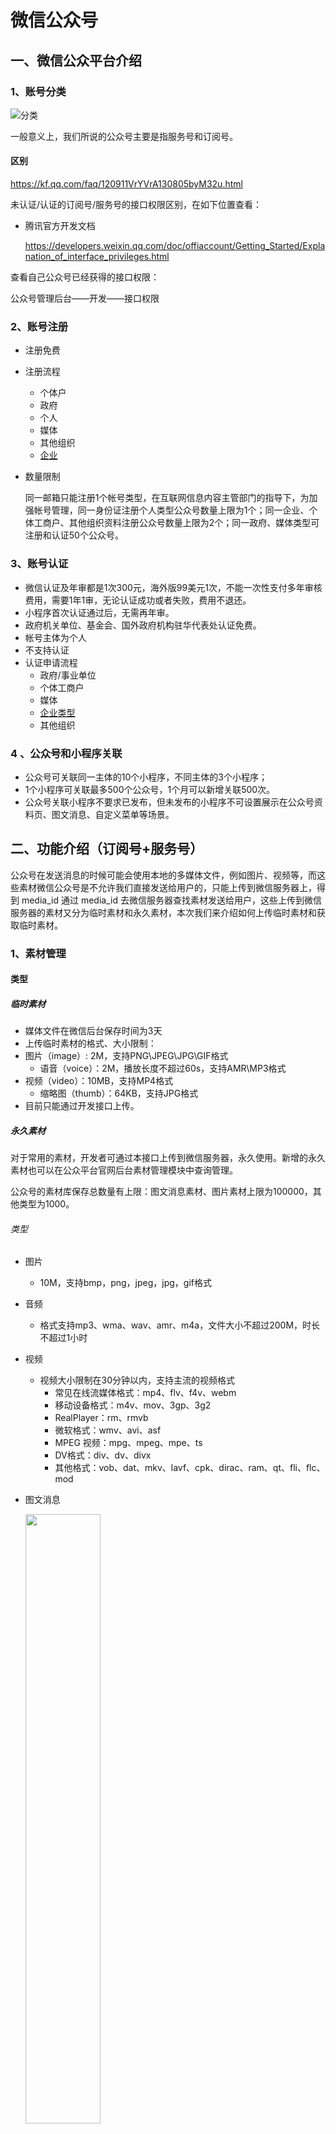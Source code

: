 # 微信公众号

## 一、微信公众平台介绍

### 1、账号分类

![分类](./分类.PNG)

一般意义上，我们所说的公众号主要是指服务号和订阅号。

#### 区别

 https://kf.qq.com/faq/120911VrYVrA130805byM32u.html 

未认证/认证的订阅号/服务号的接口权限区别，在如下位置查看：

* 腾讯官方开发文档 

  https://developers.weixin.qq.com/doc/offiaccount/Getting_Started/Explanation_of_interface_privileges.html 

查看自己公众号已经获得的接口权限：

公众号管理后台——开发——接口权限

### 2、账号注册

* 注册免费

* 注册流程

  * 个体户
  * 政府
  * 个人
  * 媒体
  * 其他组织
  * [企业](https://kf.qq.com/faq/120911VrYVrA151013MfYvYV.html)

* 数量限制

   同一邮箱只能注册1个帐号类型，在互联网信息内容主管部门的指导下，为加强帐号管理，同一身份证注册个人类型公众号数量上限为1个；同一企业、个体工商户、其他组织资料注册公众号数量上限为2个；同一政府、媒体类型可注册和认证50个公众号。

### 3、账号认证

* 微信认证及年审都是1次300元，海外版99美元1次，不能一次性支付多年审核费用，需要1年1审，无论认证成功或者失败，费用不退还。
* 小程序首次认证通过后，无需再年审。
* 政府机关单位、基金会、国外政府机构驻华代表处认证免费。
*  帐号主体为个人
  * 不支持认证
* 认证申请流程
  * 政府/事业单位
  * 个体工商户
  * 媒体
  * [企业类型](https://kf.qq.com/faq/161220Brem2Q161220uUjERB.html)
  * 其他组织

### 4 、公众号和小程序关联

* 公众号可关联同一主体的10个小程序，不同主体的3个小程序；
* 1个小程序可关联最多500个公众号，1个月可以新增关联500次。
* 公众号关联小程序不要求已发布，但未发布的小程序不可设置展示在公众号资料页、图文消息、自定义菜单等场景。

## 二、功能介绍（订阅号+服务号）

公众号在发送消息的时候可能会使用本地的多媒体文件，例如图片、视频等，而这些素材微信公众号是不允许我们直接发送给用户的，只能上传到微信服务器上，得到 media_id 通过 media_id 去微信服务器查找素材发送给用户，这些上传到微信服务器的素材又分为临时素材和永久素材，本次我们来介绍如何上传临时素材和获取临时素材。

### 1、素材管理

#### 类型

##### 临时素材

* 媒体文件在微信后台保存时间为3天
* 上传临时素材的格式、大小限制：
* 图片（image）: 2M，支持PNG\JPEG\JPG\GIF格式
  * 语音（voice）：2M，播放长度不超过60s，支持AMR\MP3格式
* 视频（video）：10MB，支持MP4格式
  * 缩略图（thumb）：64KB，支持JPG格式
* 目前只能通过开发接口上传。

##### 永久素材

对于常用的素材，开发者可通过本接口上传到微信服务器，永久使用。新增的永久素材也可以在公众平台官网后台素材管理模块中查询管理。

公众号的素材库保存总数量有上限：图文消息素材、图片素材上限为100000，其他类型为1000。

###### 类型

* 图片

  * 10M，支持bmp，png，jpeg，jpg，gif格式

* 音频

  * 格式支持mp3、wma、wav、amr、m4a，文件大小不超过200M，时长不超过1小时

* 视频

  * 视频大小限制在30分钟以内，支持主流的视频格式
    * 常见在线流媒体格式：mp4、flv、f4v、webm
    * 移动设备格式：m4v、mov、3gp、3g2
    * RealPlayer：rm、rmvb
    * 微软格式：wmv、avi、asf
    * MPEG 视频：mpg、mpeg、mpe、ts
    * DV格式：div、dv、divx
    * 其他格式：vob、dat、mkv、lavf、cpk、dirac、ram、qt、fli、flc、mod

* 图文消息

  <img src="./1124556747.jpg" width = 50%/>

  * 每个图文消息素材最多可以增加 8 篇文章。

  * 文章可选类型：

    * 图文（文章）

      内容可包括文字、图片、视频、音频、超链接、小程序、投票、模板等。

      音频除来自素材库，还可以直接搜索音乐插入文章中。

      超链接？？？

    * 视频

      来源：本地上传；素材库；腾讯视频链接；微信公众号文章链接；视频详情页链接

      每篇文章最多添加3个视频。

    * 音频
  
      来源：本地上传；素材库；
    
    * 图片
    
      来源：本地上传；素材库；
    
    * 转载（分享成功并声明原创的文章链接）
    

#### 开发接口

https://developers.weixin.qq.com/doc/offiaccount/Asset_Management/New_temporary_materials.html

* 素材管理接口对所有***认证的***订阅号和服务号开放。
* 临时素材的新增和获取。
* 对永久素材的增、删、改、查。
* 获取素材总数和列表。

### 2、自定义菜单

公众号管理后台——功能——自定义菜单。

官方文档 https://kf.qq.com/faq/120911VrYVrA150210BBJvei.html 

<img src="./975871263.jpg" width = 50%/>

* 最多添加3个一级菜单，菜单名称仅支持中英文和数字，字数不超过4个汉字或8个字母。

* 最多添加5个子菜单，菜单名称 仅支持中英文和数字，字数不超过8个汉字或16个字母。

* 菜单动作
  * 跳转网页 
    
    https://kf.qq.com/faq/120911VrYVrA150212ENnyqM.html 
    
    * 目前非认证订阅号，自定义菜单动作仅支持跳转至素材库文章、历史消息、页面模板，不支持跳转外部链接。
    
  * 跳转小程序
  
    * 可跳转至已绑定的小程序
  
  * 发送消息
    * 纯文字
      
      非认证订阅号不支持设置纯文字类型消息
      
    * 图文消息（素材库，新建，转载）
    
    * 图片
    
    * 音频
    
    * 视频
  
* 开发者接口

   https://developers.weixin.qq.com/doc/offiaccount/Custom_Menus/Creating_Custom-Defined_Menu.html 

  * 可以通过接口实现菜单的创建、查询、删除接口；
  * 个性化菜单，根据用户标签、性别、操作系统、地区、语言设置不同的菜单
  * 事件推送：用户点击自定义菜单后，微信会把点击事件推送给开发者 
  * 通过开发者接口，自定义菜单还可以实现如下动作：
    * 弹出地理位置选择器
    * 弹出扫码页面
    * 弹出微信相册发图器 
    * 弹出拍照或者相册 
    * 弹出系统拍照 

### 3、消息管理

#### 用户发给公众号消息

<img src="./1899605513.jpg" width = 40%/><img src="./1625168684.jpg" width = 40%/>

支持的类型包括文字、表情、音频、图片、视频、位置、文件、链接等。

#### 公众号消息发送方式

##### 自动回复

* 被关注回复

  * 支持文字、图片、音频、视频

  <img src="./1315627702.jpg" width = 50%/>

* 收到消息回复

  * 消息自动回复：1个小时内回复1-2条内容；
  * 支持文字、图片、音频、视频，暂不支持设置图文、网页地址消息回复；
  * 消息自动回复只能设置一条信息回复。

  <img src="./692065582.jpg" width = 50%/>

* 关键词回复

  https://kf.qq.com/faq/120322fu63YV130422rYNjYB.html 

  <img src="./1521398924.jpg" width = 50%/>

  * 微信公众平台认证与非认证用户的关键词自动回复设置规则上限为200条规则 
  * 每条规则内最多设置10条关键词 ，若设置了相同的关键字，但回复内容不同，系统会随机回复。 
  * 每条规则内最多设置5条回复 , 若设置了多个回复内容（没有设置“回复全部”），系统会随机回复。 

##### 主动回复

公众号管理后台——管理——消息管理

![消息管理——主动回复](./消息管理——主动回复.PNG)

获取最近五天内的消息，可以对用户的消息进行快捷回复。

##### 即时消息

公众号管理后台——管理——用户管理

* 头像或者昵称，页面弹出与此用户的聊天页面。

* 可发送的内容包括：文字、图片、音频、视频、图文消息（素材库，新建，转载）。

##### 消息群发

公众号管理后台——管理——用户管理

#### 开发接口

https://developers.weixin.qq.com/doc/offiaccount/Message_Management/Receiving_standard_messages.html

##### 接收普通消息

当普通微信用户向公众账号发消息时，微信服务器将POST消息的XML数据包到开发者填写的URL上。

普通消息包括：文本、图片、语音、视频、小视频、地理位置、链接。

##### 接收时间推送

在微信用户和公众号产生交互的过程中，用户的某些操作会使得微信服务器通过事件推送的形式通知到开发者在开发者中心处设置的服务器地址，从而开发者可以获取到该信息。

* 关注/取消关注事件

* **扫描带参数二维码事件**

* **上报地理位置事件**

  用户同意上报地理位置后，每次进入公众号会话时，都会在进入时上报地理位置，或在进入会话后每5秒上报一次地理位置，公众号可以在公众平台网站中修改以上设置。上报地理位置时，微信会将上报地理位置事件推送到开发者填写的URL。

* **自定义菜单事件**

  用户点击自定义菜单后，微信会把点击事件推送给开发者，请注意，点击菜单弹出子菜单，不会产生上报。

### 4、用户管理

公众号管理后台——管理——用户管理

![用户管理](./用户管理.PNG)

* 用户标签：一个公众号，最多可以创建100个标签。
* 黑名单
* 用户备注

#### 开发接口

[官方文档](https://developers.weixin.qq.com/doc/offiaccount/User_Management/User_Tag_Management.html)

* 用户标签管理：对标签进行增、删、改、查，对用户打标签、取消标签。

* 设置用户备注名

* 获取用户基本信息：单个或批量获取用户的昵称、性别、国家、城市、性别、语言、头像、关注时间、备注、标签、用户关注的渠道来源等信息。

  > [OpenID和UnionID机制](https://developers.weixin.qq.com/doc/offiaccount/User_Management/Get_users_basic_information_UnionID.html#UinonId)

* 获取用户列表：获取关注用户列表

* 获取用户地理位置(经纬度)

  <img src="./398422716.jpg" width = 40%/><img src="./1332872511.jpg" width = 40%/>

  * 开通了上报地理位置接口的公众号，用户在关注后进入公众号会话时，会弹框让用户确认是否允许公众号使用其地理位置。弹框只在关注后出现一次，用户以后可以在公众号详情页面进行操作。

    > 开通上报地理位置接口方法：
    >
    > 公众号管理后台——开发——接口权限——对话服务——用户管理——获取用户地理位置

  * 用户同意上报地理位置后，每次进入公众号会话时，都会在进入时上报地理位置。

* 黑名单管理：黑名单列表，拉黑，取消拉黑

##### 接口权限

| 接口名称                  | 未认证订阅号 | 微信认证订阅号 | 未认证服务号 | 微信认证服务号 |
| :------------------------ | :----------: | :------------: | :----------: | :------------: |
| 用户管理-用户分组管理     |              |       有       |              |       有       |
| 用户管理-设置用户备注名   |              |       有       |              |       有       |
| 用户管理-获取用户基本信息 |              |       有       |              |       有       |
| 用户管理-获取用户列表     |              |       有       |              |       有       |
| 用户管理-获取用户地理位置 |              |                |              |       有       |
| 用户管理-用户基本信息     |              |                |              |       有       |

### 5、留言管理

公众号管理后台——功能——留言管理

对群发消息的留言进行打开/关闭、查看、置顶、精选、回复、标记垃圾留言、删除等操作。

#### 开发接口

https://developers.weixin.qq.com/doc/offiaccount/Comments_management/Image_Comments_Management_Interface.html

##### 接口权限

对所有公众号都开放。

### 6、投票管理

### 7、页面模板

按照页面模板，将自己的多篇图文组合成一个新的公众号页面，可复制链接放到自定义菜单发布。

### 8、赞赏管理

公众号每以同一作者名发表3篇或3篇以上的原创文章，即可创建一个赞赏账户，用于赞赏收款。同一公众号最多可以邀请开通3个赞赏账户。

https://mp.weixin.qq.com/s/1OI2XAaeMgq3MjuE1A9eQQ

### 9、原创管理

* 原创文章的管理

  * 转载设置

    单篇可转载帐号：通过添加转载帐号，授予指定公众号对该篇文章具有可修改或不显示转载来源的转载权限。

  * 转载数据的查看

* 长期转载帐号管理

### 11、微信门店

门店管理接口为商户提供门店批量导入、查询、修改、删除等主要功能，方便商户快速、高效进行门店管理和操作。

#### 门店小程序

##### 申请条件

- 主体为企业、媒体、政府和其他组织的公众号

##### 功能介绍

- 门店小程序，是公众平台向商户提供的对其线下实体门店相关功能的管理能力。[查看使用指南](http://kf.qq.com/faq/170426euiEzA170426FFfMnU.html)
- 商户可在门店小程序插件内管理自己的门店信息，并将门店信息使用到附近的小程序、卡券、公众号、摇周边、微信Wi-Fi等业务。

### 12、微信小店

公众号管理后台——功能——添加功能插件——微信小店

#### 申请条件

必须开通微信支付(认证的订阅号和服务号可申请开通微信支付)。

#### 功能介绍

- 微信小店是在微信支付能力的基础上，支持商家进行添加商品、商品管理、订单管理、货架管理、维权仲裁等操作的功能。有开发能力的商家可以通过接口批量操作，快速开店。
- 开通后，你可以在微信小店中进行小店的开启、运营和使用。
- 普通用户可直接通过小店功能（公众号管理）管理小店，开发者则可以通过开发接口来实现更灵活的小店运营。

#### 开发接口

* 商品管理接口

  对商品增、删、改、查、上架、下架。

* 库存管理接口

  增加减少商品库存

* 邮费模板管理接口

  生成、修改、删除和查询支持复杂邮费计算的邮费模板。

* 分组管理接口

  对已有商品进行分组管理。接口包括增加、删除、修改和查询分组。

* 货架管理接口

  增加、删除、修改和查询货架。

* 订单管理接口

  按订单状态和时间来获取订单，并对订单进行发货。

* 功能接口

  目前功能接口暂时只支持上传图片接口一项。

### 13、卡券功能

公众号管理后台——功能——添加功能插件——卡券功能

#### 申请条件

必须开通微信支付(认证的订阅号和服务号可申请开通微信支付)。

#### 功能介绍

卡券功能，是提供给商户或第三方的一套派发优惠券，经营管理会员的工具，可在公众平台或通过接口创建卡券，多种渠道投放给用户，用户用券时需核销卡券，核销后可查看数据、进行对账。

主要能力：

- 朋友共享的优惠券——可利用社交链快速扩散传播，一人领券，本人和朋友皆可看到并使用。
- 普通优惠券——传统优惠券电子版，领取后仅本人可见可用，支持多种类型：折扣券、代金券、兑换券、团购券、优惠券。
- 会员卡——支持折扣、积分等玩法，并提供会员管理、数据报表等丰富工具，便于商户高效运营会员。
- 微信买单——无需进行微信支付开发，同时与会员卡，代金券，折扣券打通，为你积累用户消费数据，用于经营参考
- 储值功能——会员卡商户无需申请，可直接通过API接口，使用“余额展示”功能，将会员余额显示在微信会员卡首页。具有预付卡资质的商家可申请“储值”功能，申请成功后，可通过API接口设置此入口，帮助会员通过微信支付为会员卡充值。
- 特殊票券
  - 会议/演出门票
  - 景区门票
  - 电影票
  - 飞机票
- 第三方代制模式——经商户授权后，可代子商户快速接入并使用卡券功能，支持通过公众平台或API接口实现该功能。

#### 开发接口

https://developers.weixin.qq.com/doc/offiaccount/Cards_and_Offer/WeChat_Coupon_Interface.html

##### 接口权限 

| 接口名称     | 未认证订阅号 | 微信认证订阅号 | 未认证服务号 | 微信认证服务号 |
| :----------- | :----------: | :------------: | :----------: | :------------: |
| 微信卡券接口 |              |     需申请     |              |     需申请     |

### 14、电子发票

#### 申请条件

- 必须开通微信认证

#### 功能介绍

- 电子发票功能，是提供给商户或第三方的一套电子发票技术解决方案。商户和第三方选择第三方开票方提供的电子发票套餐，并根据套餐权限在其微信公众帐号中申请、开具、接收、管理电子发票。
- 主要能力：
  1、电子发票接入：向希望开通电子发票的商户提供一套标准化的接入流程，商户可以在流程中选择开票服务方套餐、提交资料、生成购买电子发票开票服务的工单并跟踪工单进度。
  2、电子发票开具：在税控设备部署成功的情况下，商户或第三方可以通过API接口传入电子发票开票信息，开具电子发票。
  3、电子发票冲红：通过API接口，根据发票号码、代码冲红本账号已开具成功的电子发票。
  4、电子发票查询：用后台接口根据开票请求流水号查询本商户已经开具的电子发票。

### 15、一物一码

#### 申请条件

- 必须开通微信认证

#### 功能介绍

- 一物一码是微信提供给商家的包含商品赋码、小程序能力到扫码数据和用户分析的一系列功能。其中：
- 商品赋码：可以安全获取商品的唯一二维码，微信官方码可以支持迷你码、扫码跳转小程序等诉求。
- 数据看板：使用官方码印刷并关联小程序，消费者扫码后，可以获取详细扫码数据，和扫码用户分析。
- 小程序能力：通过小程序给扫码用户发红包，小程序关注公众号组件等。
- 用户回流：扫码用户公众号图文消息再触达，小程序多入口回流等。

### 16、微信连接Wi-Fi

商家接入微信连Wi-Fi后，顾客无需输入繁琐的Wi-Fi密码，通过微信扫二维码等方式即可快速上网。

![用户管理](./0.jfif)

* 微信顶部常驻入口

* 商家主页展示

* 连网后公众号下发消息

  顾客到店并连接Wi-Fi后，会触发连网成功事件推送。开发者接收到此事件后，可以调用客服消息通过公众号向连网用户发送消息，包括文字、卡券等。

* 卡券投放

* 数据统计

  查询一定时间范围内的WiFi连接总人数、微信方式连Wi-Fi人数、商家主页访问人数、连网后消息发送人数、新增公众号关注人数和累计公众号关注人数。查询的最长时间跨度为30天。

### 开发接口

### 17、统计功能

#### 用户分析

公众号管理后台——统计——用户分析

* 用户增长：新关注人数、取消关注人数、净增关注人数、累计关注人数，以及趋势图

* 用户属性

  * 人口特征：性别、年龄、语言
  * 地域归属：省级分布、地级分布
  * 访问设备：终端分布

* 常读用户分析

  <img src="./微信图片_20200407010900.jpg" width = 50%/>

  常读用户：在订阅号消息列表顶部“常读订阅号”横栏常驻你的公众号的用户。

  * 数量
  * 性别
  * 年龄
  * 城市终端
  * 终端分布

#### 内容分析

公众号管理后台——统计——内容分析

* 群发分析：群发的消息阅读、消息分享等数据的统计
* 视频分析：视频播放量、视频分享等数据的统计

#### 菜单分析

公众号管理后台——统计——菜单分析

菜单项点击次数、人数等数据的统计

#### 消息分析

公众号管理后台——统计——消息分析

* 消息分析：消息发送人数、次数统计
* 消息关键词：消息关键词出现次数统计

#### 接口分析

公众号管理后台——统计——接口分析

基础消息接口的调用次数、失败率、耗时等数据的统计

#### 网页分析

公众号管理后台——统计——网页分析

* JSSDK接口调用数据统计

* JSSDK页面访问量统计

#### 开发接口

https://developers.weixin.qq.com/doc/offiaccount/Analytics/User_Analysis_Data_Interface.html

* 用户分析：用户增减数据、累计用户数据
* 图文分析：图文的阅读、分享、收藏等数据的统计
* 消息分析：关注者消息发送和分布数据
* 广告分析：广告拉取量、曝光量、点击量等。
* 接口分析：基础消息接口的调用次数、失败率、耗时等数据的统计

##### 接口权限

用户分析、图文分析、消息分析、接口分析接口对认证的公众号开放。

广告分析向所有成为流量主(广告分成)的公众号开发者开放数据接口。

## 三、接口接入

### 接入

接入微信公众平台开发，开发者需要按照如下步骤完成：

1、填写服务器配置

2、验证服务器地址的有效性

3、依据接口文档实现业务逻辑

https://developers.weixin.qq.com/doc/offiaccount/Basic_Information/Access_Overview.html

### 接口域名

https://developers.weixin.qq.com/doc/offiaccount/Basic_Information/Interface_field_description.html

### Access token

access_token是公众号的全局唯一接口调用凭据，公众号调用各接口时都需使用access_token。

https://developers.weixin.qq.com/doc/offiaccount/Basic_Information/Get_access_token.html

### 测试号

### 在线调试

### 预警排查指引

微信公众平台已对外开放接口报警，当微信服务器向开发者推送消息失败次数达到预定阈值时，会将报警消息发送到指定微信报警群中（设置方式：公众平台->开发-运维中心->接口报警），请开发者积极主动关注报警，即时解决故障，提高微信公众号的服务质量。

## 四、微信网页开发

### 1、iOS WKWebview内核适配

https://developers.weixin.qq.com/doc/offiaccount/OA_Web_Apps/iOS_WKWebview.html

### 2、网页授权

#### 添加授权回调域名

在微信公众号请求用户网页授权之前，开发者需要先到公众平台官网中的“开发 - 接口权限 - 网页服务 - 网页帐号 - 网页授权获取用户基本信息”的配置选项中，修改授权回调域名。

#### 关于网页授权的两种scope的区别说明

* snsapi_base
* snsapi_userinfo

**关于网页授权access_token和普通access_token的区别**

* 微信网页授权是通过OAuth2.0机制实现的，在用户授权给公众号后，公众号可以获取到一个网页授权特有的接口调用凭证（网页授权access_token），通过网页授权access_token可以进行授权后接口调用，如获取用户基本信息；

* 其他微信接口，需要通过基础支持中的“获取access_token”接口来获取到的普通access_token调用。

具体而言，网页授权流程分为四步：

1、引导用户进入授权页面同意授权，获取code

2、通过code换取网页授权access_token（与基础支持中的access_token不同）

3、如果需要，开发者可以刷新网页授权access_token，避免过期

4、通过网页授权access_token和openid获取用户基本信息（支持UnionID机制）

图？？？？？？？？？？？？？？？？？？？？？？？？？

### 3、网页开发样式库——WeUI

https://developers.weixin.qq.com/doc/offiaccount/OA_Web_Apps/web_development_style_library.html

### 4、JS-SDK

功能：

https://developers.weixin.qq.com/doc/offiaccount/OA_Web_Apps/JS-SDK.html

| 接口名称                            | 未认证订阅号 | 微信认证订阅号 | 未认证服务号 | 微信认证服务号 |
| :---------------------------------- | :----------- | :------------- | :----------- | :------------- |
| 微信JS-SDK-基础接口                 | 有           | 有             | 有           | 有             |
| 微信JS-SDK-分享接口                 |              | 有             |              | 有             |
| 微信JS-SDK-图像接口                 | 有           | 有             | 有           | 有             |
| 微信JS-SDK-音频接口                 | 有           | 有             | 有           | 有             |
| 微信JS-SDK-智能接口（网页语音识别） | 有           | 有             | 有           | 有             |
| 微信JS-SDK-设备信息                 | 有           | 有             | 有           | 有             |
| 微信JS-SDK-地理位置                 | 有           | 有             | 有           | 有             |
| 微信JS-SDK-界面操作                 | 有           | 有             | 有           | 有             |
| 微信JS-SDK-微信扫一扫               | 有           | 有             | 有           | 有             |
| 微信JS-SDK-微信小店                 |              |                |              | 有             |
| 微信JS-SDK-微信卡券                 |              | 有             |              | 有             |
| 微信JS-SDK-微信支付                 |              |                |              | 有             |

### 5、web开发者工具

https://developers.weixin.qq.com/doc/offiaccount/OA_Web_Apps/Web_Developer_Tools.html

### 6、DarkMode 适配指南

https://developers.weixin.qq.com/doc/offiaccount/OA_Web_Apps/DarkMode.html



https://open.weixin.qq.com/connect/oauth2/authorize?appid=wxf16ffd378403b525&redirect_uri=http%3a%2f%2f49.234.13.191%2fvideo&response_type=code&scope=snsapi_userinfo&state=snsapi_userinfo#wechat_redirect



https://open.weixin.qq.com/connect/oauth2/authorize?appid=wxf16ffd378403b525&redirect_uri=http%3a%2f%2f49.234.13.191%2fvideo&response_type=code&scope=snsapi_base&state=snsapi_base#wechat_redirect